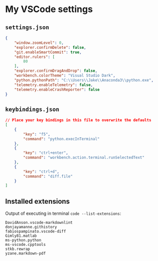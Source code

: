 # My VSCode settings

## `settings.json`

```json
{
    "window.zoomLevel": 0,
    "explorer.confirmDelete": false,
    "git.enableSmartCommit": true,
    "editor.rulers": [
        80
    ],
    "explorer.confirmDragAndDrop": false,
    "workbench.colorTheme": "Visual Studio Dark",
    "python.pythonPath": "C:\\Users\\Jake\\Anaconda3\\python.exe",
    "telemetry.enableTelemetry": false,
    "telemetry.enableCrashReporter": false
}
```

## `keybindings.json`

```json
// Place your key bindings in this file to overwrite the defaults
[
    {
        "key": "f5",
        "command": "python.execInTerminal"
    },
    {
        "key": "ctrl+enter",
        "command": "workbench.action.terminal.runSelectedText"
    },
    {
        "key": "ctrl+d",
        "command": "diff.file"
    }
]
```

## Installed extensions

Output of executing in terminal `code --list-extensions`:

```
DavidAnson.vscode-markdownlint
donjayamanne.githistory
fabiospampinato.vscode-diff
Gimly81.matlab
ms-python.python
ms-vscode.cpptools
stkb.rewrap
yzane.markdown-pdf
```